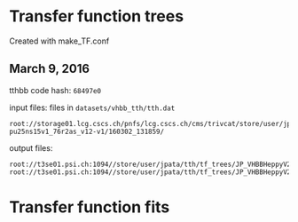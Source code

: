 
Transfer function trees
=======================
Created with make_TF.conf

March 9, 2016
--------------
tthbb code hash: `68497e0`

input files:
files in `datasets/vhbb_tth/tth.dat`
~~~
root://storage01.lcg.cscs.ch/pnfs/lcg.cscs.ch/cms/trivcat/store/user/jpata/tth/VHBBHeppyV20_tthbbV3_withme_finer/ttHTobb_M125_13TeV_powheg_pythia8/VHBBHeppyV20_tthbbV3_withme_finer_ttHTobb_M125_13TeV_powheg_Py8__fall15MAv2-pu25ns15v1_76r2as_v12-v1/160302_131859/
~~~

output files:
~~~
root://t3se01.psi.ch:1094//store/user/jpata/tth/tf_trees/JP_VHBBHeppyV20.root
root://t3se01.psi.ch:1094//store/user/jpata/tth/tf_trees/JP_VHBBHeppyV20_subjet.root
~~~

Transfer function fits
=======================
